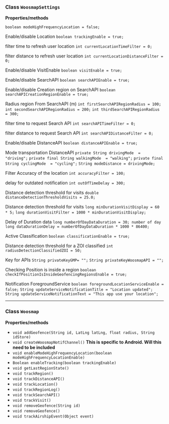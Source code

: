 ### Class `WoosmapSettings`

**Properties/methods**

`boolean modeHighFrequencyLocation = false;`

Enable/disable Location
`boolean trackingEnable = true;`

filter time to refresh user location
`int currentLocationTimeFilter = 0;`

filter distance to refresh user location
`int currentLocationDistanceFilter = 0;`

Enable/disable VisitEnable
`boolean visitEnable = true;`

Enable/disable SearchAPI
`boolean searchAPIEnable = true;`

Enable/disable Creation region on SearchAPI
`boolean searchAPICreationRegionEnable = true;`

Radius region From SearchAPI (m)
`int firstSearchAPIRegionRadius = 100;`
`int secondSearchAPIRegionRadius = 200;`
`int thirdSearchAPIRegionRadius = 300;`

filter time to request Search API
`int searchAPITimeFilter = 0;`

filter distance to request Search API
`int searchAPIDistanceFilter = 0;`

Enable/disable DistanceAPI
`boolean distanceAPIEnable = true;`

Mode transportation DistanceAPI
`private String drivingMode  = "driving";`
`private final String walkingMode  = "walking";`
`private final String cyclingMode  = "cycling";`
`String modeDistance = drivingMode;`

Filter Accuracy of the location
`int accuracyFilter = 100;`

 delay for outdated notification
`int outOfTimeDelay = 300;`

 Distance detection threshold for visits
`double distanceDetectionThresholdVisits = 25.0;`

 Distance detection threshold for visits
`long minDurationVisitDisplay = 60 * 5;`
`long durationVisitFilter = 1000 * minDurationVisitDisplay;`

Delay of Duration data
`long numberOfDayDataDuration = 30; number of day`
`long dataDurationDelay = numberOfDayDataDuration * 1000 * 86400;`

Active Classification
`boolean classificationEnable = true;`

 Distance detection threshold for a ZOI classified
`int radiusDetectionClassifiedZOI = 50;`

 Key for APIs
`String privateKeyGMP= "";`
`String privateKeyWoosmapAPI = "";`

Checking Position is inside a region
`boolean checkIfPositionIsInsideGeofencingRegionsEnable = true;`

Notification ForegroundService
`boolean foregroundLocationServiceEnable = false;`
`String updateServiceNotificationTitle = "Location updated";`
`String updateServiceNotificationText = "This app use your location";`

---

### Class `Woosmap`

**Properties/methods**

* `void addGeofence(String id, LatLng latLng, float radius, String idStore)`
* `void createWoosmapNotifChannel()` **This is specific to Android. Will this need to be included**
* `void enableModeHighFrequencyLocation(boolean modeHighFrequencyLocationEnable)`
* `Boolean enableTracking(boolean trackingEnable)`
* `void getLastRegionState()`
* `void trackRegion()`
* `void trackDistanceAPI()`
* `void trackLocation()`
* `void trackRegionLog()`
* `void trackSearchAPI()`
* `void trackVisit()`
* `void removeGeofence(String id)`
* `void removeGeofence()`
* `void trackAirshipEvent(Object event)`

